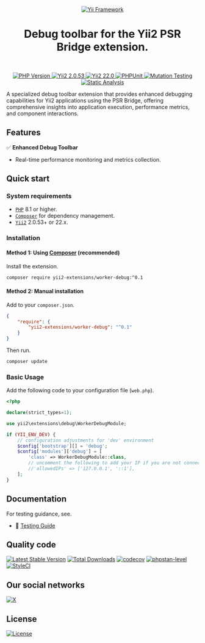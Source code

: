 <p align="center">
    <a href="https://github.com/yii2-extensions/worker-debug" target="_blank">
        <img src="https://www.yiiframework.com/image/yii_logo_light.svg" alt="Yii Framework">
    </a>
    <h1 align="center">Debug toolbar for the Yii2 PSR Bridge extension.</h1>
    <br>
</p>

<p align="center">
    <a href="https://www.php.net/releases/8.1/en.php" target="_blank">
        <img src="https://img.shields.io/badge/PHP-%3E%3D8.1-787CB5" alt="PHP Version">
    </a>
    <a href="https://github.com/yiisoft/yii2/tree/2.0.53" target="_blank">
        <img src="https://img.shields.io/badge/Yii2%20-2.0.53-blue" alt="Yii2 2.0.53">
    </a>
    <a href="https://github.com/yiisoft/yii2/tree/22.0" target="_blank">
        <img src="https://img.shields.io/badge/Yii2%20-22-blue" alt="Yii2 22.0">
    </a>
    <a href="https://github.com/yii2-extensions/worker-debug/actions/workflows/build.yml" target="_blank">
        <img src="https://github.com/yii2-extensions/worker-debug/actions/workflows/build.yml/badge.svg" alt="PHPUnit">
    </a> 
    <a href="https://dashboard.stryker-mutator.io/reports/github.com/yii2-extensions/worker-debug/main" target="_blank">
        <img src="https://img.shields.io/endpoint?style=flat&url=https%3A%2F%2Fbadge-api.stryker-mutator.io%2Fgithub.com%2Fyii2-extensions%2Fworker-debug%2Fmain" alt="Mutation Testing">
    </a>    
    <a href="https://github.com/yii2-extensions/worker-debug/actions/workflows/static.yml" target="_blank">        
        <img src="https://github.com/yii2-extensions/worker-debug/actions/workflows/static.yml/badge.svg" alt="Static Analysis">
    </a>  
</p>

A specialized debug toolbar extension that provides enhanced debugging capabilities for Yii2 applications using the PSR 
Bridge, offering comprehensive insights into application execution, performance metrics, and component interactions.

## Features

✅ **Enhanced Debug Toolbar**
- Real-time performance monitoring and metrics collection.

## Quick start

### System requirements

- [`PHP`](https://www.php.net/downloads) 8.1 or higher.
- [`Composer`](https://getcomposer.org/download/) for dependency management.
- [`Yii2`](https://github.com/yiisoft/yii2) 2.0.53+ or 22.x.

### Installation

#### Method 1: Using [Composer](https://getcomposer.org/download/) (recommended)

Install the extension.

```bash
composer require yii2-extensions/worker-debug:^0.1
```

#### Method 2: Manual installation

Add to your `composer.json`.

```json
{
    "require": {
        "yii2-extensions/worker-debug": "^0.1"
    }
}
```

Then run.

```bash
composer update
```

### Basic Usage

Add the following code to your configuration file (`web.php`).

```php
<?php

declare(strict_types=1);

use yii2\extensions\debug\WorkerDebugModule;

if (YII_ENV_DEV) {
    // configuration adjustments for 'dev' environment
    $config['bootstrap'][] = 'debug';
    $config['modules']['debug'] = [
        'class' => WorkerDebugModule::class,
        // uncomment the following to add your IP if you are not connecting from localhost.
        //'allowedIPs' => ['127.0.0.1', '::1'],
    ];
}
```

## Documentation

For testing guidance, see.

- 🧪 [Testing Guide](docs/testing.md)

## Quality code

[![Latest Stable Version](https://poser.pugx.org/yii2-extensions/worker-debug/v)](https://github.com/yii2-extensions/worker-debug/releases)
[![Total Downloads](https://poser.pugx.org/yii2-extensions/worker-debug/downloads)](https://packagist.org/packages/yii2-extensions/worker-debug)
[![codecov](https://codecov.io/gh/yii2-extensions/worker-debug/graph/badge.svg?token=Upc4yA23YN)](https://codecov.io/gh/yii2-extensions/worker-debug)
[![phpstan-level](https://img.shields.io/badge/PHPStan%20level-max-blue)](https://github.com/yii2-extensions/worker-debug/actions/workflows/static.yml)
[![StyleCI](https://github.styleci.io/repos/1038618413/shield?branch=main)](https://github.styleci.io/repos/1038618413?branch=main)

## Our social networks

[![X](https://img.shields.io/badge/follow-@terabytesoftw-1DA1F2?logo=x&logoColor=1DA1F2&labelColor=555555&style=flat)](https://x.com/Terabytesoftw)

## License

[![License](https://img.shields.io/github/license/yii2-extensions/worker-debug?cacheSeconds=0)](LICENSE.md)

